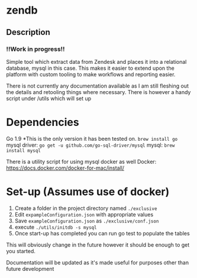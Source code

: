 # zendb

## Description

### !!Work in progress!! ###

Simple tool which extract data from Zendesk and places it into a relational database, mysql in this case. This makes it easier to extend upon the platform with custom tooling to make workflows and reporting easier. 

There is not currently any documentation available as I am still fleshing out the details and retooling things where necessary. There is however a handy script under /utils which will set up 

# Dependencies 
Go 1.9 *This is the only version it has been tested on. 
  `brew install go`
mysql driver: 
  `go get -u github.com/go-sql-driver/mysql`
mysql: 
  `brew install mysql`

There is a utility script for using mysql docker as well 
Docker:
  https://docs.docker.com/docker-for-mac/install/

# Set-up (Assumes use of docker)
 
1. Create a folder in the project directory named `./exclusive`
2. Edit `expampleConfiguration.json` with appropriate values
3. Save `exampleConfiguration.json` as `./exclusive/conf.json`
4. execute `./utils/initdb -s mysql`
5. Once start-up has completed you can run go test to populate the tables

This will obviously change in the future however it should be enough to get you started. 

Documentation will be updated as it's made useful for purposes other than future development 
